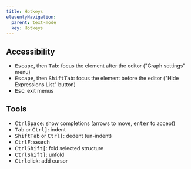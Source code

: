 ```yaml
---
title: Hotkeys
eleventyNavigation:
  parent: text-mode
  key: Hotkeys
---
```


## Accessibility

- <kbd>Escape</kbd>, then <kbd>Tab</kbd>: focus the element after the editor ("Graph settings" menu)
- <kbd>Escape</kbd>, then <kbd>Shift</kbd><kbd>Tab</kbd>: focus the element before the editor ("Hide Expressions List" button)
- <kbd>Esc</kbd>: exit menus

## Tools

- <kbd>Ctrl</kbd><kbd>Space</kbd>: show completions (arrows to move, <kbd>enter</kbd> to accept)
- <kbd>Tab</kbd> or <kbd>Ctrl</kbd><kbd>]</kbd>: indent
- <kbd>Shift</kbd><kbd>Tab</kbd> or <kbd>Ctrl</kbd><kbd>[</kbd>: dedent (un-indent)
- <kbd>Ctrl</kbd><kbd>F</kbd>: search
- <kbd>Ctrl</kbd><kbd>Shift</kbd><kbd>[</kbd>: fold selected structure
- <kbd>Ctrl</kbd><kbd>Shift</kbd><kbd>]</kbd>: unfold
- <kbd>Ctrl</kbd>click: add cursor
